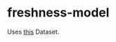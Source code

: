 # freshness-model

Uses [this](https://www.kaggle.com/sriramr/fruits-fresh-and-rotten-for-classification) Dataset.